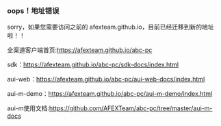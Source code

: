 ### oops！地址错误

sorry，如果您需要访问之前的 afexteam.github.io，目前已经迁移到新的地址啦！！

全渠道客户端首页:https://afexteam.github.io/abc-pc

sdk：https://afexteam.github.io/abc-pc/sdk-docs/index.html

aui-web：https://afexteam.github.io/abc-pc/aui-web-docs/index.html

aui-m-demo：https://afexteam.github.io/abc-pc/aui-m-demo/index.html

aui-m使用文档:https://github.com/AFEXTeam/abc-pc/tree/master/aui-m-docs
